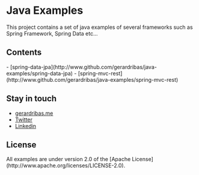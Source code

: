 Java Examples
=====

This project contains a set of java examples of several frameworks such as Spring Framework, Spring Data etc...

<h2>Contents</h2>
- [spring-data-jpa](http://www.github.com/gerardribas/java-examples/spring-data-jpa)
- [spring-mvc-rest](http://www.github.com/gerardribas/java-examples/spring-mvc-rest)

<h2>Stay in touch</h2>

- [gerardribas.me](http://gerardribas.me) 
- [Twitter](https://www.twitter.com/gerard_ribas)
- [Linkedin](https://ie.linkedin.com/in/gerardribas)

<h2>License</h2>
All examples are under version 2.0 of the [Apache License](http://www.apache.org/licenses/LICENSE-2.0).